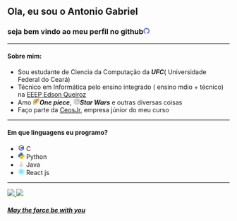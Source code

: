 ## Ola, eu sou o Antonio Gabriel
### seja bem vindo ao meu perfil no github<img height="15" src="./img/github.png">
---
#### Sobre mim:
- Sou estudante de Ciencia da Computação da ***UFC***( Universidade Federal do Ceará)
- Técnico em Informática pelo ensino integrado ( ensino mdio + técnico) na [EEEP Edson Queiroz](https://www.instagram.com/edsonqueiroz_eeep/)
- Amo ***<img height="15" src="./img/strawhat.png">One piece***, ***<img height="15" src="./img/deathstar.png">Star Wars*** e outras diversas coisas
- Faço parte da [CeosJr](https://www.ceosjr.com/), empresa júnior do meu curso
---
#### Em que linguagens eu programo?
- <img height="15" src="./img/C.png"> C
- <img height="15" src="./img/python.png"> Python
- <img height="15" src="./img/java.png"> Java
- <img height="15" src="./img/react.png"> React js
---
<div>
  <a href="https://github.com/ArtroxGabriel">
  <img height="180em" src="https://github-readme-stats.vercel.app/api?username=ArtroxGabriel&show_icons=true&theme=dark&include_all_commits=true&count_private=true"/>
  <img height="180em" src="https://github-readme-stats.vercel.app/api/top-langs/?username=ArtroxGabriel&layout=compact&langs_count=10&theme=dark"/>
</div>
  
#### _May the force be with you_
